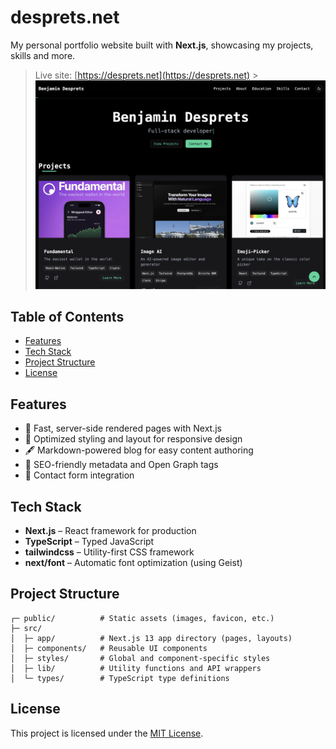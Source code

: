# desprets.net

My personal portfolio website built with **Next.js**, showcasing my projects, skills and more.

> Live site: [https://desprets.net](https://desprets.net) > ![Homepage Preview](./public/Desprets.png)

## Table of Contents

- [Features](#features)
- [Tech Stack](#tech-stack)
- [Project Structure](#project-structure)
- [License](#license)

## Features

- 🚀 Fast, server-side rendered pages with Next.js
- 💅 Optimized styling and layout for responsive design
- 🖋️ Markdown-powered blog for easy content authoring
- 🔗 SEO-friendly metadata and Open Graph tags
- 📝 Contact form integration

## Tech Stack

- **Next.js** – React framework for production
- **TypeScript** – Typed JavaScript
- **tailwindcss** – Utility-first CSS framework
- **next/font** – Automatic font optimization (using Geist)

## Project Structure

```text
┌─ public/          # Static assets (images, favicon, etc.)
├─ src/
│  ├─ app/          # Next.js 13 app directory (pages, layouts)
│  ├─ components/   # Reusable UI components
│  ├─ styles/       # Global and component-specific styles
│  ├─ lib/          # Utility functions and API wrappers
│  └─ types/        # TypeScript type definitions
```

## License

This project is licensed under the [MIT License](LICENSE).
